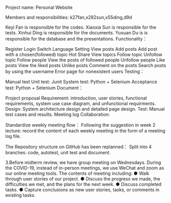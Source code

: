 Project name: Personal Website

Members and responsibilities: k27fan,x282sun,x55ding,d9d

Keyi Fan is responsible for the codes.
Xiaoxia Sun is responsible for the tests.
Xinhui Ding is responsible for the documents.
Yuxuan Du is is responsible for the database and the presentations.
Functionality：

Register
Login
Switch Language
Setting
View posts
Add posts
Add post with a chosen(followed) topic
Hot Share
View topics
Follow topic
Unfollow topic
Follow people
View the posts of followed people
Unfollow people
Like posts
View the liked posts
Unlike posts
Comment on the posts
Search posts by using the username
Error page for nonexistent users
Testing：

Manual test
Unit test: Junit
System test: Python + Selenium
Acceptance test: Python + Selenium
Document：

Project proposal
Requirement: introduction, user stories, functional requirements, system use case diagram, and unfunctional requirments.
Design: System architecture design and detailed page design.
Test: Manual test cases and results.
Meeting log
Collaboration:

Standardize weekly meeting flow： Following the suggestion in week 2 lecture: record the content of each weekly meeting in the form of a meeting log file.

The Repository structure on GitHub has been replanned： Split into 4 branches: code, autotest, unit test and document.

3.Before midterm review, we have group meeting on Wednesdays. During the COVID-19, instead of in-person meetings, we use WeChat and zoom as our online meeting tools. The contents of meeting including: ● Walk through user stories of our project. ● Discuss the progress we made, the difficulties we met, and the plans for the next week. ● Discuss completed tasks. ● Capture conclusions as new user stories, tasks, or comments in existing tasks.
